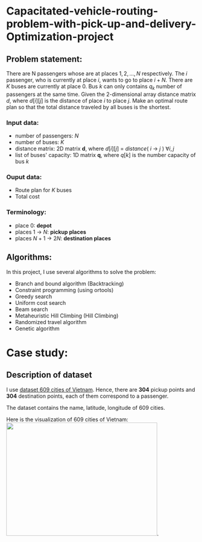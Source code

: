 # Capacitated-vehicle-routing-problem-with-pick-up-and-delivery-Optimization-project

## Problem statement:
There are N passengers whose are at places $1,2,...,N$ respectively. The $i$ passenger, who is currently at place $i$, wants to go to place $i+N$. There are $K$ buses are currently at place $0$. Bus $k$ can only contains $q_{k}$ number of passengers at the same time. Given the 2-dimensional array distance matrix $d$, where $d[i][j]$ is the distance of place $i$ to place $j$. Make an optimal route plan so that the total distance traveled by all buses is the shortest.

### Input data:
* number of passengers: $N$
* number of buses: $K$
* distance matrix: 2D matrix __d__, where $d[i][j]$ = *distance*( $i$  $\rightarrow$ $j$ )  $\forall i , j$
* list of buses' capacity: 1D matrix __q__, where $q[k]$ is the number capacity of bus $k$

### Ouput data:
* Route plan for $K$ buses
* Total cost

### Terminology:
* place $0$: __depot__
* places $1$  $\rightarrow$ $N$: __pickup places__
* places $N+1$  $\rightarrow$ $2N$: __destination places__

## Algorithms:
In this project, I use several algorithms to solve the problem:
  * Branch and bound algorithm (Backtracking)
  * Constraint programming (using ortools)
  * Greedy search
  * Uniform cost search
  * Beam search
  * Metaheuristic Hill Climbing (Hill Climbing)
  * Randomized travel algorithm
  * Genetic algorithm

# Case study:
## Description of dataset

I use [ dataset 609 cities of Vietnam](https://simplemaps.com/data/vn-cities). Hence, there are __304__ pickup points and __304__ destination points, each of them correspond to a passenger.  

The dataset contains the name, latitude, longitude of 609 cities.  

Here is the visualization of 609 cities of Vietnam:  
<img src="https://user-images.githubusercontent.com/121554894/216872620-13f854f9-eddf-4ab6-8069-c8fa9afe27c4.png" width="400" height="300">. 
